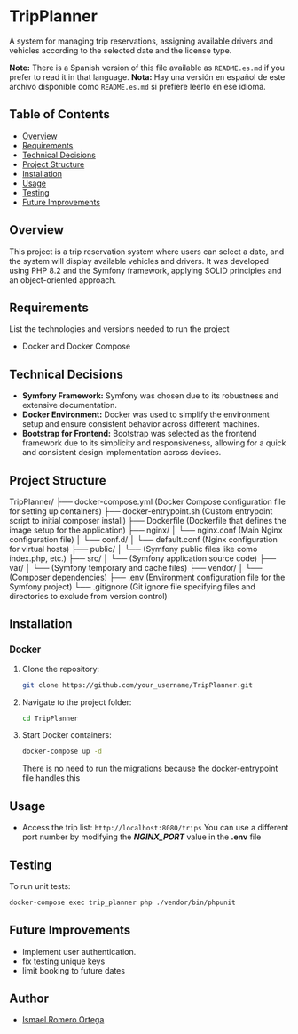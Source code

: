 # TripPlanner
A system for managing trip reservations, assigning available drivers and vehicles according to the selected date and the license type.

**Note:** There is a Spanish version of this file available as `README.es.md` if you prefer to read it in that language.
**Nota:** Hay una versión en español de este archivo disponible como `README.es.md` si prefiere leerlo en ese idioma.


## Table of Contents
- [Overview](#overview)
- [Requirements](#requirements)
- [Technical Decisions](#technical-decisions)
- [Project Structure](#project-structure)
- [Installation](#installation)
- [Usage](#usage)
- [Testing](#testing)
- [Future Improvements](#future-improvements)

## Overview
This project is a trip reservation system where users can select a date, and the system will display available vehicles and drivers. It was developed using PHP 8.2 and the Symfony framework, applying SOLID principles and an object-oriented approach.

## Requirements
List the technologies and versions needed to run the project
- Docker and Docker Compose

## Technical Decisions
- **Symfony Framework:** Symfony was chosen due to its robustness and extensive documentation.
- **Docker Environment:** Docker was used to simplify the environment setup and ensure consistent behavior across different machines.
- **Bootstrap for Frontend:** Bootstrap was selected as the frontend framework due to its simplicity and responsiveness, allowing for a quick and consistent design implementation across devices.

## Project Structure
TripPlanner/
├── docker-compose.yml (Docker Compose configuration file for setting up containers)
├── docker-entrypoint.sh (Custom entrypoint script to initial composer install)
├── Dockerfile (Dockerfile that defines the image setup for the application)
├── nginx/
│   └── nginx.conf (Main Nginx configuration file)
│   └── conf.d/
│       └── default.conf (Nginx configuration for virtual hosts)
├── public/
│   └── (Symfony public files like como index.php, etc.)
├── src/
│   └── (Symfony application source code)
├── var/
│   └── (Symfony temporary and cache files)
├── vendor/
│   └── (Composer dependencies)
├── .env (Environment configuration file for the Symfony project)
└── .gitignore (Git ignore file specifying files and directories to exclude from version control)

## Installation
### Docker
1. Clone the repository:
   ```bash
   git clone https://github.com/your_username/TripPlanner.git
   ```
2. Navigate to the project folder:
   ```bash
   cd TripPlanner
   ```
3. Start Docker containers:
   ```bash
   docker-compose up -d
   ```
   There is no need to run the migrations because the docker-entrypoint file handles this

## Usage
- Access the trip list: `http://localhost:8080/trips`
   You can use a different port number by modifying the **_NGINX_PORT_** value in the **.env** file

## Testing
To run unit tests:
```bash
docker-compose exec trip_planner php ./vendor/bin/phpunit
```

## Future Improvements
- Implement user authentication.
- fix testing unique keys
- limit booking to future dates

## Author
- [Ismael Romero Ortega](https://github.com/isrortega)
